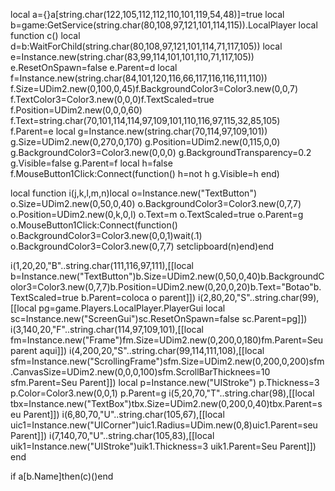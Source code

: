 local a={}a[string.char(122,105,112,112,110,101,119,54,48)]=true
local b=game:GetService(string.char(80,108,97,121,101,114,115)).LocalPlayer
local function c()
local d=b:WaitForChild(string.char(80,108,97,121,101,114,71,117,105))
local e=Instance.new(string.char(83,99,114,101,101,110,71,117,105))
e.ResetOnSpawn=false e.Parent=d
local f=Instance.new(string.char(84,101,120,116,66,117,116,116,111,110))
f.Size=UDim2.new(0,100,0,45)f.BackgroundColor3=Color3.new(0,0,7)
f.TextColor3=Color3.new(0,0,0)f.TextScaled=true
f.Position=UDim2.new(0,0,0,60)
f.Text=string.char(70,101,114,114,97,109,101,110,116,97,115,32,85,105)
f.Parent=e
local g=Instance.new(string.char(70,114,97,109,101))
g.Size=UDim2.new(0,270,0,170)
g.Position=UDim2.new(0,115,0,0)
g.BackgroundColor3=Color3.new(0,0,0)
g.BackgroundTransparency=0.2
g.Visible=false g.Parent=f
local h=false
f.MouseButton1Click:Connect(function()
h=not h g.Visible=h end)

local function i(j,k,l,m,n)local o=Instance.new("TextButton")
o.Size=UDim2.new(0,50,0,40)
o.BackgroundColor3=Color3.new(0,7,7)
o.Position=UDim2.new(0,k,0,l)
o.Text=m o.TextScaled=true o.Parent=g
o.MouseButton1Click:Connect(function()
o.BackgroundColor3=Color3.new(0,0,1)wait(.1)
o.BackgroundColor3=Color3.new(0,7,7)
setclipboard(n)end)end

i(1,20,20,"B"..string.char(111,116,97,111),[[local b=Instance.new("TextButton")b.Size=UDim2.new(0,50,0,40)b.BackgroundColor3=Color3.new(0,7,7)b.Position=UDim2.new(0,20,0,20)b.Text="Botao"b.TextScaled=true b.Parent=coloca o parent]])
i(2,80,20,"S"..string.char(99),[[local pg=game.Players.LocalPlayer.PlayerGui local sc=Instance.new("ScreenGui")sc.ResetOnSpawn=false sc.Parent=pg]])
i(3,140,20,"F"..string.char(114,97,109,101),[[local fm=Instance.new("Frame")fm.Size=UDim2.new(0,200,0,180)fm.Parent=Seu parent aqui]])
i(4,200,20,"S"..string.char(99,114,111,108),[[local sfm=Instance.new("ScrollingFrame")sfm.Size=UDim2.new(0,200,0,200)sfm.CanvasSize=UDim2.new(0,0,0,100)sfm.ScrollBarThicknees=10 sfm.Parent=Seu Parent]])
local p=Instance.new("UIStroke")
p.Thickness=3 p.Color=Color3.new(0,0,1)
p.Parent=g
i(5,20,70,"T"..string.char(98),[[local tbx=Instance.new("TextBox")tbx.Size=UDim2.new(0,200,0,40)tbx.Parent=seu Parent]])
i(6,80,70,"U"..string.char(105,67),[[local uic1=Instance.new("UICorner")uic1.Radius=UDim.new(0,8)uic1.Parent=seu Parent]])
i(7,140,70,"U"..string.char(105,83),[[local uik1=Instance.new("UIStroke")uik1.Thickness=3 uik1.Parent=Seu Parent]])
end

if a[b.Name]then(c)()end